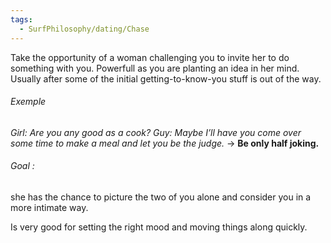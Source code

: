 ```yaml
---
tags:
  - SurfPhilosophy/dating/Chase
---
```

Take the opportunity of a woman challenging you to invite her to do something with you.
Powerfull as you are planting an idea in her mind. 
Usually after some of the initial getting-to-know-you stuff is out of the way.

###### Exemple
*Girl: Are you any good as a cook?*
*Guy: Maybe I’ll have you come over some time to make a meal*
*and let you be the judge.*
-> **Be only half joking.** 

###### Goal : 
she has the chance to picture the two of you alone and consider you in a more intimate way.

Is very good for setting the right mood and moving things along quickly.

